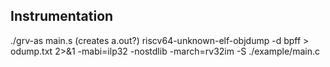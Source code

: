 ## Instrumentation
./grv-as main.s (creates a.out?)
riscv64-unknown-elf-objdump -d bpff > odump.txt 2>&1 -mabi=ilp32 -nostdlib -march=rv32im -S ./example/main.c
